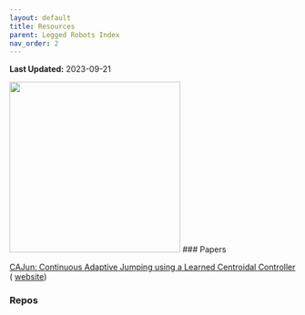 ```yaml
---
layout: default
title: Resources
parent: Legged Robots Index
nav_order: 2
---
```

**Last Updated:** 2023-09-21


<img src="../../assets/imgs/a1_image.png" width="300" height="300">
### Papers

[CAJun: Continuous Adaptive Jumping using a Learned Centroidal Controller](https://arxiv.org/abs/2306.09557) ( [website](https://yxyang.github.io/cajun/))

### Repos
